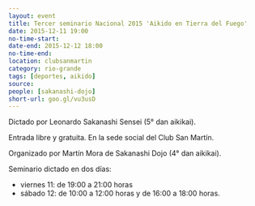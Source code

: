 ```yaml
---
layout: event 
title: Tercer seminario Nacional 2015 'Aikido en Tierra del Fuego'
date: 2015-12-11 19:00
no-time-start: 
date-end: 2015-12-12 18:00
no-time-end: 
location: clubsanmartin
category: rio-grande
tags: [deportes, aikido]
source: 
people: [sakanashi-dojo]
short-url: goo.gl/vu3usD
---
```


Dictado por Leonardo Sakanashi Sensei (5° dan aikikai).

Entrada libre y gratuita. En la sede social del Club San Martín. 

Organizado por Martín Mora de Sakanashi Dojo (4° dan aikikai).

Seminario dictado en dos días:

+ viernes 11: de 19:00 a 21:00 horas
+ sábado 12: de 10:00 a 12:00 horas y de 16:00 a 18:00 horas.
